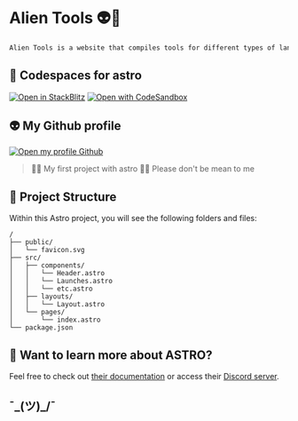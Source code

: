 # Alien Tools 👽🖖

```sh
Alien Tools is a website that compiles tools for different types of languages.
```

## 🧞 Codespaces for astro

[![Open in StackBlitz](https://developer.stackblitz.com/img/open_in_stackblitz.svg)](https://stackblitz.com/github/withastro/astro/tree/latest/examples/basics)
[![Open with CodeSandbox](https://assets.codesandbox.io/github/button-edit-lime.svg)](https://codesandbox.io/p/sandbox/github/withastro/astro/tree/latest/examples/basics)

## 👽 My Github profile
[![Open my profile Github](https://github.com/codespaces/badge.svg)](https://github.com/juanmiitaklk)

> 🧑‍🚀 My first project with astro
> 😬❌ Please don't be mean to me

## 🚀 Project Structure

Within this Astro project, you will see the following folders and files:
```text
/
├── public/
│   └── favicon.svg
├── src/
│   ├── components/
│   │   └── Header.astro
│   │   └── Launches.astro
│   │   └── etc.astro
│   ├── layouts/
│   │   └── Layout.astro
│   └── pages/
│       └── index.astro
└── package.json
```

## 👀 Want to learn more about ASTRO?

Feel free to check out [their documentation](https://docs.astro.build) or access their [Discord server](https://astro.build/chat).

## ¯\_(ツ)_/¯